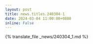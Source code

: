 ```yaml
---
layout: post
title: news.titles.240304-1
date: 2024-03-04 11:00:00+0800
inline: False
---
```


{% translate_file _news/240304_1.md %}
